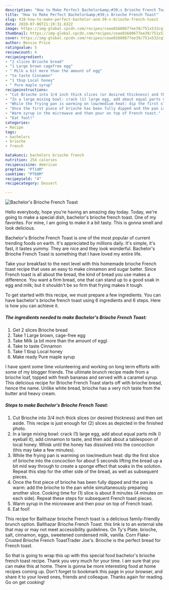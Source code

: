 ```yaml
---
description: "How to Make Perfect Bachelor&amp;#39;s Brioche French Toast"
title: "How to Make Perfect Bachelor&amp;#39;s Brioche French Toast"
slug: 418-how-to-make-perfect-bachelor-and-39-s-brioche-french-toast
date: 2020-07-06T21:19:31.632Z
image: https://img-global.cpcdn.com/recipes/ceae01680677ee39/751x532cq70/bachelors-brioche-french-toast-recipe-main-photo.jpg
thumbnail: https://img-global.cpcdn.com/recipes/ceae01680677ee39/751x532cq70/bachelors-brioche-french-toast-recipe-main-photo.jpg
cover: https://img-global.cpcdn.com/recipes/ceae01680677ee39/751x532cq70/bachelors-brioche-french-toast-recipe-main-photo.jpg
author: Bessie Price
ratingvalue: 5
reviewcount: 4
recipeingredient:
- "2 slices Brioche bread"
- "1 Large brown cagefree egg"
- " Milk a bit more than the amount of egg"
- "to taste Cinnamon"
- "1 tbsp Local honey"
- " Pure maple syrup"
recipeinstructions:
- "Cut Brioche into 3/4 inch thick slices (or desired thickness) and then set aside. This recipe is just enough for (2) slices as depicted in the finished photo."
- "In a large mixing bowl: crack (1) large egg, add about equal parts milk (I eyeball it), add cinnamon to taste, and then add about a tablespoon of local honey. Whisk until the honey has dissolved into the concoction (this may take a few minutes)."
- "While the frying pan is warming on low/medium heat: dip the first slice of brioche into the concoction for about 5 seconds lifting the bread up a bit mid way through to create a sponge effect that soaks in the solution. Repeat this step for the other side of the bread, as well as subsequent pieces."
- "Once the first piece of brioche has been fully dipped and the pan is warm: add the brioche to the pan while simultaneously preparing another slice. Cooking time for (1) slice is about 8 minutes (4 minutes on each side). Repeat these steps for subsequent French toast pieces."
- "Warm syrup in the microwave and then pour on top of French toast."
- "Eat fool!"
categories:
- Recipe
tags:
- bachelors
- brioche
- french

katakunci: bachelors brioche french 
nutrition: 254 calories
recipecuisine: American
preptime: "PT14M"
cooktime: "PT60M"
recipeyield: "4"
recipecategory: Dessert

---
```



![Bachelor&#39;s Brioche French Toast](https://img-global.cpcdn.com/recipes/ceae01680677ee39/751x532cq70/bachelors-brioche-french-toast-recipe-main-photo.jpg)

Hello everybody, hope you're having an amazing day today. Today, we're going to make a special dish, bachelor&#39;s brioche french toast. One of my favorites. For mine, I am going to make it a bit tasty. This is gonna smell and look delicious.

Bachelor&#39;s Brioche French Toast is one of the most popular of current trending foods on earth. It's appreciated by millions daily. It's simple, it's fast, it tastes yummy. They are nice and they look wonderful. Bachelor&#39;s Brioche French Toast is something that I have loved my entire life.

Take your breakfast to the next level with this homemade brioche French toast recipe that uses an easy to make cinnamon and sugar batter. Since French toast is all about the bread, the kind of bread you use makes a difference. You want a firm bread, one that can stand up to a good soak in egg and milk; but it shouldn&#39;t be so firm that frying makes it tough.


To get started with this recipe, we must prepare a few ingredients. You can have bachelor&#39;s brioche french toast using 6 ingredients and 6 steps. Here is how you can achieve it.

<!--inarticleads1-->

##### The ingredients needed to make Bachelor&#39;s Brioche French Toast:

1. Get 2 slices Brioche bread
1. Take 1 Large brown, cage-free egg
1. Take  Milk (a bit more than the amount of egg)
1. Take to taste Cinnamon
1. Take 1 tbsp Local honey
1. Make ready  Pure maple syrup


I have spent some time volunteering and working on long term efforts with some of my blogger friends. The ultimate brunch recipe made from a brioche loaf, topped with fresh bananas and served with a caramel syrup. This delicious recipe for Brioche French Toast starts off with brioche bread, hence the name. Unlike white bread, brioche has a very rich taste from the butter and heavy cream. 

<!--inarticleads2-->

##### Steps to make Bachelor&#39;s Brioche French Toast:

1. Cut Brioche into 3/4 inch thick slices (or desired thickness) and then set aside. This recipe is just enough for (2) slices as depicted in the finished photo.
1. In a large mixing bowl: crack (1) large egg, add about equal parts milk (I eyeball it), add cinnamon to taste, and then add about a tablespoon of local honey. Whisk until the honey has dissolved into the concoction (this may take a few minutes).
1. While the frying pan is warming on low/medium heat: dip the first slice of brioche into the concoction for about 5 seconds lifting the bread up a bit mid way through to create a sponge effect that soaks in the solution. Repeat this step for the other side of the bread, as well as subsequent pieces.
1. Once the first piece of brioche has been fully dipped and the pan is warm: add the brioche to the pan while simultaneously preparing another slice. Cooking time for (1) slice is about 8 minutes (4 minutes on each side). Repeat these steps for subsequent French toast pieces.
1. Warm syrup in the microwave and then pour on top of French toast.
1. Eat fool!


This recipe for Balthazar brioche French toast is a delicious family-friendly brunch option. Balthazar Brioche French Toast. this link is to an external site that may or may not meet accessibility guidelines. On Ty&#39;s Plate. brioche, salt, cinnamon, eggs, sweetened condensed milk, vanilla. Corn Flake-Crusted Brioche French ToastTrader Joe&#39;s. Brioche is the perfect bread for French toast. 

So that is going to wrap this up with this special food bachelor&#39;s brioche french toast recipe. Thank you very much for your time. I am sure that you can make this at home. There is gonna be more interesting food at home recipes coming up. Don't forget to bookmark this page in your browser, and share it to your loved ones, friends and colleague. Thanks again for reading. Go on get cooking!
